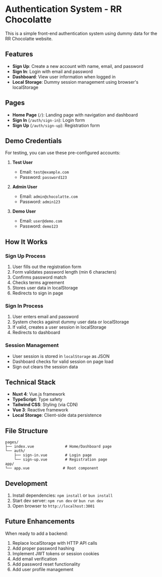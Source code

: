 # Authentication System - RR Chocolatte

This is a simple front-end authentication system using dummy data for the RR Chocolatte website.

## Features

- **Sign Up**: Create a new account with name, email, and password
- **Sign In**: Login with email and password
- **Dashboard**: View user information when logged in
- **Local Storage**: Dummy session management using browser's localStorage

## Pages

- **Home Page** (`/`): Landing page with navigation and dashboard
- **Sign In** (`/auth/sign-in`): Login form
- **Sign Up** (`/auth/sign-up`): Registration form

## Demo Credentials

For testing, you can use these pre-configured accounts:

1. **Test User**
   - Email: `test@example.com`
   - Password: `password123`

2. **Admin User**
   - Email: `admin@chocolatte.com`
   - Password: `admin123`

3. **Demo User**
   - Email: `user@demo.com`
   - Password: `demo123`

## How It Works

### Sign Up Process

1. User fills out the registration form
2. Form validates password length (min 6 characters)
3. Confirms password match
4. Checks terms agreement
5. Stores user data in localStorage
6. Redirects to sign in page

### Sign In Process

1. User enters email and password
2. System checks against dummy user data or localStorage
3. If valid, creates a user session in localStorage
4. Redirects to dashboard

### Session Management

- User session is stored in `localStorage` as JSON
- Dashboard checks for valid session on page load
- Sign out clears the session data

## Technical Stack

- **Nuxt 4**: Vue.js framework
- **TypeScript**: Type safety
- **Tailwind CSS**: Styling (via CDN)
- **Vue 3**: Reactive framework
- **Local Storage**: Client-side data persistence

## File Structure

```
pages/
├── index.vue              # Home/Dashboard page
└── auth/
    ├── sign-in.vue        # Login page
    └── sign-up.vue        # Registration page
app/
└── app.vue               # Root component
```

## Development

1. Install dependencies: `npm install` or `bun install`
2. Start dev server: `npm run dev` or `bun run dev`
3. Open browser to `http://localhost:3001`

## Future Enhancements

When ready to add a backend:

1. Replace localStorage with HTTP API calls
2. Add proper password hashing
3. Implement JWT tokens or session cookies
4. Add email verification
5. Add password reset functionality
6. Add user profile management
